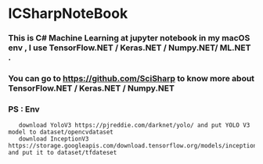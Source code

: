 # ICSharpNoteBook

### This is C# Machine Learning at jupyter notebook in my macOS env , I use TensorFlow.NET / Keras.NET / Numpy.NET/ ML.NET .

### You can go to https://github.com/SciSharp to know more about TensorFlow.NET / Keras.NET / Numpy.NET

### PS : Env 
       download YoloV3 https://pjreddie.com/darknet/yolo/ and put YOLO V3 model to dataset/opencvdataset 
       download InceptionV3 https://storage.googleapis.com/download.tensorflow.org/models/inception5h.zip  and put it to dataset/tfdateset       
